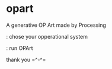 # opart
A generative OP Art made by Processing

: chose your opperational system 

: run OPArt

thank you =^-^=
